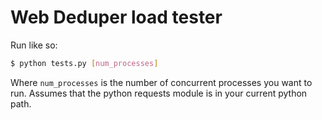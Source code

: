 # Web Deduper load tester

Run like so:

``` bash
$ python tests.py [num_processes]
```

Where ``num_processes`` is the number of concurrent processes you want to run.
Assumes that the python requests module is in your current python path.


